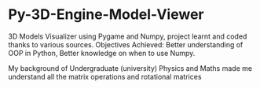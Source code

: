 # Py-3D-Engine-Model-Viewer
3D Models Visualizer using Pygame and Numpy, project learnt and coded thanks to various sources. Objectives Achieved: Better understanding of OOP in Python, Better knowledge on when to use Numpy.

My background of Undergraduate (university) Physics and Maths made me understand all the matrix operations and rotational matrices
